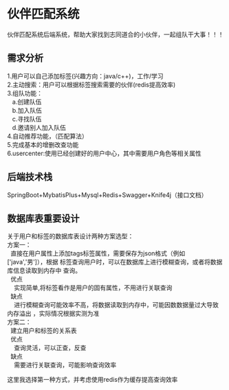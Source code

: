 # 伙伴匹配系统
伙伴匹配系统后端系统，帮助大家找到志同道合的小伙伴，一起组队干大事！！！
## 需求分析
1.用户可以自己添加标签(兴趣方向：java/c++)，工作/学习<br/>
2.主动搜索：用户可以根据标签搜索需要的伙伴(redis提高效率)<br/>
3.组队功能：<br/>
    &nbsp; &nbsp;a.创建队伍<br/>
&nbsp; &nbsp;b.加入队伍<br/>
&nbsp; &nbsp;c.寻找队伍<br/>
&nbsp; &nbsp;d.邀请别人加入队伍<br/>
4.自动推荐功能，（匹配算法）<br/>
5.完成基本的增删改查功能<br/>
6.usercenter:使用已经创建好的用户中心，其中需要用户角色等相关属性<br/>

## 后端技术栈
SpringBoot+MybatisPlus+Mysql+Redis+Swagger+Knife4j（接口文档）<br/>

## 数据库表重要设计
关于用户和标签的数据库表设计两种方案选型：<br/>
方案一：<br>
&nbsp;&nbsp;直接在用户属性上添加tags标签属性，需要保存为json格式（例如['java','男']），根据
标签查询用户时，可以在数据库上进行模糊查询，或者将数据库信息读取到内存中
查询。<br>
&nbsp;&nbsp;优点<br>
&nbsp;&nbsp;&nbsp;&nbsp;实现简单,将标签看作是用户的固有属性，不用进行关联查询<br>
&nbsp;&nbsp;缺点<br>
&nbsp;&nbsp;&nbsp;&nbsp;进行模糊查询可能效率不高，将数据读取到内存中，可能因数数据量过大导致内存溢出
，实际情况根据实测为准<br>
方案二：<br>
&nbsp;&nbsp;建立用户和标签的关系表<br>
&nbsp;&nbsp;优点<br>
&nbsp;&nbsp;&nbsp;&nbsp;查询灵活，可以正查，反查<br>
&nbsp;&nbsp;缺点<br>
&nbsp;&nbsp;&nbsp;&nbsp;需要进行关联查询，可能影响查询效率<br>

这里我选择第一种方式，并考虑使用redis作为缓存提高查询效率

    
